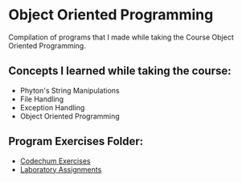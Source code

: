 # Object Oriented Programming
Compilation of programs that I made while taking the Course Object Oriented Programming.

## Concepts I learned while taking the course:
- Phyton's String Manipulations
- File Handling
- Exception Handling
- Object Oriented Programming
  
## Program Exercises Folder:
-   [Codechum Exercises](https://github.com/MarkApitan/College-Programs/tree/main/First-Year-Programs/Obeject-Oriented-Programming/Codechum-Exercises)
-   [Laboratory Assignments](https://github.com/MarkApitan/College-Programs/tree/main/First-Year-Programs/Obeject-Oriented-Programming/Lab-Assignments)
